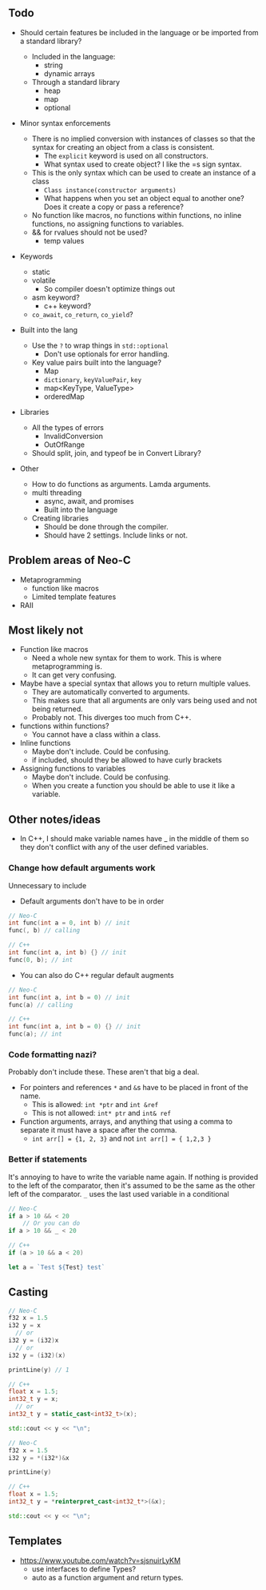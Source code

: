 ## Todo
- Should certain features be included in the language or be imported from a standard library?
	- Included in the language:
		- string
		- dynamic arrays
	- Through a standard library
		- heap
		- map
		- optional

- Minor syntax enforcements
	- There is no implied conversion with instances of classes so that the syntax for creating an object from a class is consistent.
		- The `explicit` keyword is used on all constructors.
		- What syntax used to create object? I like the =s sign syntax.
	- This is the only syntax which can be used to create an instance of a class
		- `Class instance(constructor arguments)`
		- What happens when you set an object equal to another one? Does it create a copy or pass a reference?
	- No function like macros, no functions within functions, no inline functions, no assigning functions to variables.
	- && for rvalues should not be used?
		- temp values

- Keywords
	- static
	- volatile
		- So compiler doesn't optimize things out
	- asm keyword?
		- c++ keyword?
	- `co_await`, `co_return`, `co_yield`?

- Built into the lang
	- Use the `?` to wrap things in `std::optional`
		- Don't use optionals for error handling.
	- Key value pairs built into the language?
		- Map
		- `dictionary`, `keyValuePair`, `key`
		- map<KeyType, ValueType>
		- orderedMap

- Libraries
	- All the types of errors
		- InvalidConversion
		- OutOfRange
	- Should split, join, and typeof be in Convert Library?

- Other
	- How to do functions as arguments. Lamda arguments.
	- multi threading
		- async, await, and promises
		- Built into the language
	- Creating libraries
		- Should be done through the compiler.
		- Should have 2 settings. Include links or not.

## Problem areas of Neo-C
- Metaprogramming
	- function like macros
	- Limited template features
- RAII

## Most likely not
- Function like macros
	- Need a whole new syntax for them to work. This is where metaprogramming is.
	- It can get very confusing.
- Maybe have a special syntax that allows you to return multiple values.
	- They are automatically converted to arguments.
	- This makes sure that all arguments are only vars being used and not being returned.
	- Probably not. This diverges too much from C++.
- functions within functions?
	- You cannot have a class within a class.
- Inline functions
	- Maybe don't include. Could be confusing.
	- if included, should they be allowed to have curly brackets
- Assigning functions to variables
	- Maybe don't include. Could be confusing.
	- When you create a function you should be able to use it like a variable.

## Other notes/ideas
- In C++, I should make variable names have _ in the middle of them so they don't conflict with any of the user defined variables.

### Change how default arguments work
Unnecessary to include
- Default arguments don't have to be in order

```C++
// Neo-C
int func(int a = 0, int b) // init
func(, b) // calling

// C++
int func(int a, int b) {} // init
func(0, b); // int
```

- You can also do C++ regular default augments

```C++
// Neo-C
int func(int a, int b = 0) // init
func(a) // calling

// C++
int func(int a, int b = 0) {} // init
func(a); // int
```

### Code formatting nazi?
Probably don't include these. These aren't that big a deal.
- For pointers and references `*` and `&`s have to be placed in front of the name.
	- This is allowed:     `int *ptr` and `int &ref`
	- This is not allowed: `int* ptr` and `int& ref`
- Function arguments, arrays, and anything that using a comma to separate it must have a space after the comma.
	- `int arr[] = {1, 2, 3}` and not `int arr[] = { 1,2,3 }`

### Better if statements
It's annoying to have to write the variable name again. If nothing is provided to the left of the comparator, then it's assumed to be the same as the other left of the comparator.
`_` uses the last used variable in a conditional

```C++
// Neo-C
if a > 10 && < 20
	// Or you can do
if a > 10 && _ < 20

// C++
if (a > 10 && a < 20)
```

```javascript
let a = `Test ${Test} test`
```

## Casting

```C++
// Neo-C
f32 x = 1.5
i32 y = x
  // or
i32 y = (i32)x
  // or
i32 y = (i32)(x)

printLine(y) // 1

// C++
float x = 1.5;
int32_t y = x;
  // or
int32_t y = static_cast<int32_t>(x);

std::cout << y << "\n";
```

```C++
// Neo-C
f32 x = 1.5
i32 y = *(i32*)&x

printLine(y)

// C++
float x = 1.5;
int32_t y = *reinterpret_cast<int32_t*>(&x);

std::cout << y << "\n";
```

## Templates
- https://www.youtube.com/watch?v=sjsnuirLyKM
	- use interfaces to define Types?
	- auto as a function argument and return types.
